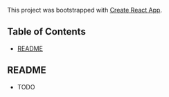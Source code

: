 This project was bootstrapped with [Create React App](https://github.com/facebookincubator/create-react-app).

## Table of Contents

- [README](#README)

## README

* TODO
